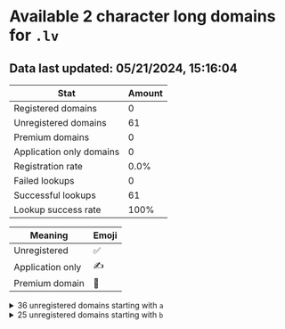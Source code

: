 # Available 2 character long domains for `.lv`

## Data last updated: 05/21/2024, 15:16:04

|Stat|Amount|
|--|--|
|Registered domains|0|
|Unregistered domains|61|
|Premium domains|0|
|Application only domains|0|
|Registration rate|0.0%|
|Failed lookups|0|
|Successful lookups|61|
|Lookup success rate|100%|


|Meaning|Emoji|
|--|--|
|Unregistered|:white_check_mark:|
|Application only|:writing_hand:|
|Premium domain|:gem:|

<details>
<summary>36 unregistered domains starting with <bold><code>a</code></bold></summary>

|Type|Domain|
|--|--|
|:white_check_mark:|`a0.lv`|
|:white_check_mark:|`a1.lv`|
|:white_check_mark:|`a2.lv`|
|:white_check_mark:|`a3.lv`|
|:white_check_mark:|`a4.lv`|
|:white_check_mark:|`a5.lv`|
|:white_check_mark:|`a6.lv`|
|:white_check_mark:|`a7.lv`|
|:white_check_mark:|`a8.lv`|
|:white_check_mark:|`a9.lv`|
|:white_check_mark:|`aa.lv`|
|:white_check_mark:|`ab.lv`|
|:white_check_mark:|`ac.lv`|
|:white_check_mark:|`ad.lv`|
|:white_check_mark:|`ae.lv`|
|:white_check_mark:|`af.lv`|
|:white_check_mark:|`ag.lv`|
|:white_check_mark:|`ah.lv`|
|:white_check_mark:|`ai.lv`|
|:white_check_mark:|`aj.lv`|
|:white_check_mark:|`ak.lv`|
|:white_check_mark:|`al.lv`|
|:white_check_mark:|`am.lv`|
|:white_check_mark:|`an.lv`|
|:white_check_mark:|`ao.lv`|
|:white_check_mark:|`ap.lv`|
|:white_check_mark:|`aq.lv`|
|:white_check_mark:|`ar.lv`|
|:white_check_mark:|`as.lv`|
|:white_check_mark:|`at.lv`|
|:white_check_mark:|`au.lv`|
|:white_check_mark:|`av.lv`|
|:white_check_mark:|`aw.lv`|
|:white_check_mark:|`ax.lv`|
|:white_check_mark:|`ay.lv`|
|:white_check_mark:|`az.lv`|
</details>
<details>
<summary>25 unregistered domains starting with <bold><code>b</code></bold></summary>

|Type|Domain|
|--|--|
|:white_check_mark:|`ba.lv`|
|:white_check_mark:|`bb.lv`|
|:white_check_mark:|`bc.lv`|
|:white_check_mark:|`bd.lv`|
|:white_check_mark:|`be.lv`|
|:white_check_mark:|`bf.lv`|
|:white_check_mark:|`bg.lv`|
|:white_check_mark:|`bh.lv`|
|:white_check_mark:|`bi.lv`|
|:white_check_mark:|`bj.lv`|
|:white_check_mark:|`bk.lv`|
|:white_check_mark:|`bl.lv`|
|:white_check_mark:|`bm.lv`|
|:white_check_mark:|`bn.lv`|
|:white_check_mark:|`bo.lv`|
|:white_check_mark:|`bp.lv`|
|:white_check_mark:|`bq.lv`|
|:white_check_mark:|`br.lv`|
|:white_check_mark:|`bs.lv`|
|:white_check_mark:|`bt.lv`|
|:white_check_mark:|`bu.lv`|
|:white_check_mark:|`bv.lv`|
|:white_check_mark:|`bw.lv`|
|:white_check_mark:|`bx.lv`|
|:white_check_mark:|`by.lv`|
</details>